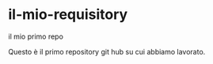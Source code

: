 # il-mio-requisitory
 il mio primo repo

Questo è il primo repository git hub su cui abbiamo lavorato.
